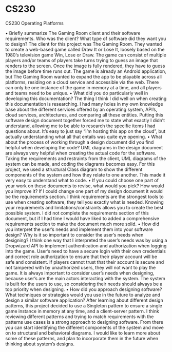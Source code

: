# CS230
CS230 Operating Platforms

•	Briefly summarize The Gaming Room client and their software requirements. Who was the client? What type of software did they want you to design?
The client for this project was The Gaming Room. They wanted to create a web-based game called Draw It or Lose It, loosely based on the 1980’s television game Win, Lose or Draw. The game can consist of multiple players and/or teams of players take turns trying to guess an image that renders to the screen. Once the image is fully rendered, they have to guess the image before time runs out. The game is already an Android application, but The Gaming Room wanted to expand the app to be playable across all platforms, residing on a cloud service and accessible via the web. There can only be one instance of the game in memory at a time, and all players and teams need to be unique.
•	What did you do particularly well in developing this documentation?
 The thing I think I did well on when creating this documentation is researching. I had many holes in my own knowledge base about the different services offered by an operating system, API’s, cloud services, architectures, and comparing all these entities. Putting this software design document together forced me to state what exactly I didn’t understand, allowing me to be able to research the specific items I had questions about. It’s easy to just say “I’m hosting this app on the cloud”, but actually understanding what all that entails was quite eye opening. 
•	 What about the process of working through a design document did you find helpful when developing the code?
UML diagrams in the design document are always very helpful when creating the actual code for the software. Taking the requirements and restraints from the client, UML diagrams of the system can be made, and coding the diagrams becomes easy. For this project, we used a structural Class diagram to show the different components of the system and how they relate to one another. This made it very easy to understand what to code. 
•	If you could choose one part of your work on these documents to revise, what would you pick? How would you improve it?
If I could change one part of my design document it would be the requirements section. I think requirements are the strongest tools to use when creating software, they tell you exactly what is needed. Knowing your requirements and limitations/constraints allows you to create the best possible system. I did not complete the requirements section of this document, but if I had time I would have liked to added a comprehensive requirements section to make the document much more solid. 
•	How did you interpret the user’s needs and implement them into your software design? Why is it so important to consider the user’s needs when designing?
I think one way that I interpreted the user’s needs was by using a Dropwizard API to implement authentication and authorization when logging into the game. User’s need to have a secure login with their own credentials and correct role authorization to ensure that their player account will be safe and consistent. If players cannot trust that their account is secure and not tampered with by unauthorized users, they will not want to play the game. It is always important to consider user’s needs when designing, because user’s are the main actors interacting with the system. The system is built for the users to use, so considering their needs should always be a top priority when designing. 
•	How did you approach designing software? What techniques or strategies would you use in the future to analyze and design a similar software application?
After learning about different design patterns, this project decided to use a Singleton pattern to ensure a single game instance in memory at any time, and a client-server pattern. I think reviewing different patterns and trying to match requirements with the patterns use cases is a strong approach to designing software. From there you can start identifying the different components of the system and move on to structural and behavioral diagrams. I would like to learn more about some of these patterns, and plan to incorporate them in the future when thinking about system’s designs. 
